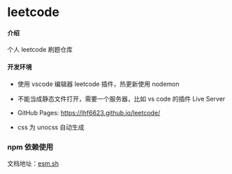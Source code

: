 # leetcode

#### 介绍

个人 leetcode 刷题仓库

#### 开发环境

- 使用 vscode 编辑器 leetcode 插件，热更新使用 nodemon

- 不能当成静态文件打开，需要一个服务器，比如 vs code 的插件 Live Server

- GitHub Pages: https://lhf6623.github.io/leetcode/

- css 为 unocss 自动生成

### npm 依赖使用

文档地址：[esm.sh](https://esm.sh/#docs)

